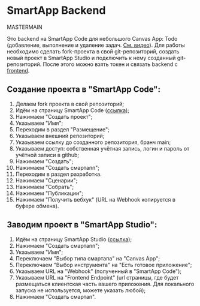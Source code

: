 # SmartApp Backend

MASTERMAIN

Это backend на SmartApp Code для небольшого Canvas App: Todo (добавление, выполнение и удаление задач. [См. видео](https://youtu.be/P-o2rwHhARo)). Для работы необходимо сделать fork-проекта в свой git-репозиторий, создать новый проект в SmartApp Studio и подключить к нему созданный git-репозиторий. После этого можно взять токен и связать backend с [frontend](https://github.com/sberdevices/todo-canvas-app). 


## Создание проекта в "SmartApp Code":
1. Делаем fork проекта в свой репозиторий;
1. Идём на страницу SmartApp Code ([ссылка](https://smartapp-code.sberdevices.ru/));
1. Нажимаем "Создать проект";
1. Указываем "Имя";
1. Переходим в раздел "Размещение";
1. Указываем внешний репозиторий;
1. Указываем ссылку до созданного репозитория, бранч main;
1. Указываем доступ: собственная учётная запись, логин и пароль от учётной записи в github;
1. Нажимаем "Создать";
1. Нажимаем "Создать смартапп";
1. Переходим в раздел разработка.
1. Нажимаем "Сценарии";
1. Нажимаем "Собрать";
1. Нажимаем "Публикации";
1. Нажимаем "Получить вебхук" (URL на Webhook копируется в буфере обмена).

## Заводим проект в "SmartApp Studio":

1. Идём на страницу SmartApp Studio ([ссылка](https://smartapp-studio.sberdevices.ru/));
1. Нажимаем "Создать смартапп";
1. Указываем "Имя";
1. Переключаем "Выбор типа смартапа" на "Canvas App";
1. Переключаем "Выбор инструмента" на "Есть готовое приложение";
1. Указываем URL на "Webhook" (полученный в "SmartApp Code");
1. Указываем URL на "Frontend Endpoint" (url страницы, где будет размещаться клиентская часть вашего приложения. Для локального запуска не используется, можете указать любой);
1. Нажимаем "Создать смартап".
